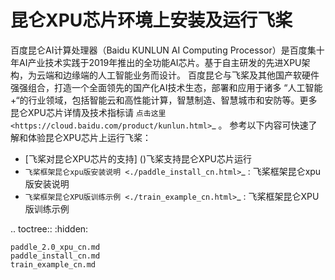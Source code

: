 
# 昆仑XPU芯片环境上安装及运行飞桨

百度昆仑AI计算处理器（Baidu KUNLUN AI Computing Processor）是百度集十年AI产业技术实践于2019年推出的全功能AI芯片。基于自主研发的先进XPU架构，为云端和边缘端的人工智能业务而设计。 百度昆仑与飞桨及其他国产软硬件强强组合，打造一个全面领先的国产化AI技术生态，部署和应用于诸多 “人工智能+“的行业领域，包括智能云和高性能计算，智慧制造、智慧城市和安防等。更多昆仑XPU芯片详情及技术指标请 `点击这里 <https://cloud.baidu.com/product/kunlun.html>`_ 。
参考以下内容可快速了解和体验昆仑XPU芯片上运行飞桨：

- [飞桨对昆仑XPU芯片的支持] ()飞桨支持昆仑XPU芯片运行
- `飞桨框架昆仑xpu版安装说明 <./paddle_install_cn.html>`_ : 飞桨框架昆仑xpu版安装说明
- `飞桨框架昆仑XPU版训练示例 <./train_example_cn.html>`_ : 飞桨框架昆仑XPU版训练示例

..  toctree::
    :hidden:

    paddle_2.0_xpu_cn.md
    paddle_install_cn.md
    train_example_cn.md